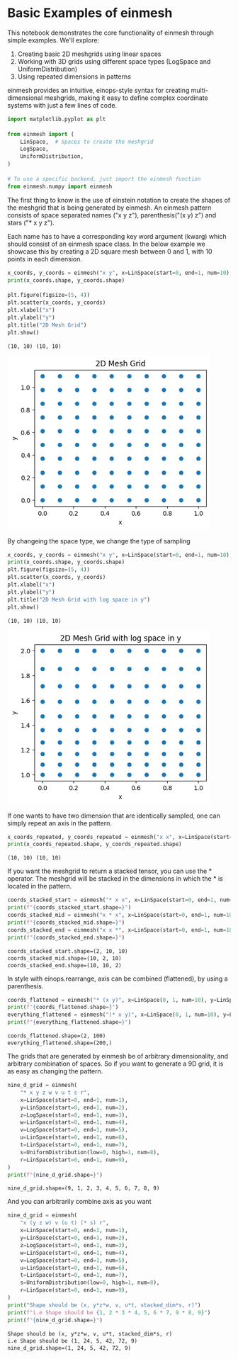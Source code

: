 # Basic Examples of einmesh

This notebook demonstrates the core functionality of einmesh through simple examples. We'll explore:

1. Creating basic 2D meshgrids using linear spaces
2. Working with 3D grids using different space types (LogSpace and UniformDistribution)
3. Using repeated dimensions in patterns

einmesh provides an intuitive, einops-style syntax for creating multi-dimensional meshgrids, making it easy to define complex coordinate systems with just a few lines of code.



```python
import matplotlib.pyplot as plt

from einmesh import (
    LinSpace,  # Spaces to create the meshgrid
    LogSpace,
    UniformDistribution,
)

# To use a specific backend, just import the einmesh function
from einmesh.numpy import einmesh
```

The first thing to know is the use of einstein notation to create the shapes of the meshgrid that is being generated by einmesh. An einmesh pattern consists of space separated names ("x y z"), parenthesis("(x y) z") and stars ("* x y z").

Each name has to have a corresponding key word argument (kwarg) which should consist of an einmesh space class. In the below example we showcase this by creating a 2D square mesh between 0 and 1, with 10 points in each dimension.


```python
x_coords, y_coords = einmesh("x y", x=LinSpace(start=0, end=1, num=10), y=LinSpace(start=0, end=1.1, num=10))
print(x_coords.shape, y_coords.shape)

plt.figure(figsize=(5, 4))
plt.scatter(x_coords, y_coords)
plt.xlabel("x")
plt.ylabel("y")
plt.title("2D Mesh Grid")
plt.show()
```

    (10, 10) (10, 10)




![png](basics_files/basics_3_1.png)



By changeing the space type, we change the type of sampling


```python
x_coords, y_coords = einmesh("x y", x=LinSpace(start=0, end=1, num=10), y=LogSpace(start=0, end=1, num=10, base=2))
print(x_coords.shape, y_coords.shape)
plt.figure(figsize=(5, 4))
plt.scatter(x_coords, y_coords)
plt.xlabel("x")
plt.ylabel("y")
plt.title("2D Mesh Grid with log space in y")
plt.show()
```

    (10, 10) (10, 10)




![png](basics_files/basics_5_1.png)



If one wants to have two dimension that are identically sampled, one can simply repeat an axis in the pattern.


```python
x_coords_repeated, y_coords_repeated = einmesh("x x", x=LinSpace(start=0, end=1, num=10))
print(x_coords_repeated.shape, y_coords_repeated.shape)
```

    (10, 10) (10, 10)


If you want the meshgrid to return a stacked tensor, you can use the * operator. The meshgrid will be stacked in the dimensions in which the * is located in the pattern.


```python
coords_stacked_start = einmesh("* x x", x=LinSpace(start=0, end=1, num=10))
print(f"{coords_stacked_start.shape=}")
coords_stacked_mid = einmesh("x * x", x=LinSpace(start=0, end=1, num=10))
print(f"{coords_stacked_mid.shape=}")
coords_stacked_end = einmesh("x x *", x=LinSpace(start=0, end=1, num=10))
print(f"{coords_stacked_end.shape=}")
```

    coords_stacked_start.shape=(2, 10, 10)
    coords_stacked_mid.shape=(10, 2, 10)
    coords_stacked_end.shape=(10, 10, 2)


In style with einops.rearrange, axis can be combined (flattened), by using a parenthesis.


```python
coords_flattened = einmesh("* (x y)", x=LinSpace(0, 1, num=10), y=LinSpace(0, 1, num=10))
print(f"{coords_flattened.shape=}")
everything_flattened = einmesh("(* x y)", x=LinSpace(0, 1, num=10), y=LinSpace(0, 1, num=10))
print(f"{everything_flattened.shape=}")
```

    coords_flattened.shape=(2, 100)
    everything_flattened.shape=(200,)


The grids that are generated by einmesh be of arbitrary dimensionality, and arbitrary combination of spaces. So if you want to generate a 9D grid, it is as easy as changing the pattern.


```python
nine_d_grid = einmesh(
    "* x y z w v u t s r",
    x=LinSpace(start=0, end=1, num=1),
    y=LinSpace(start=0, end=1, num=2),
    z=LogSpace(start=0, end=1, num=3),
    w=LinSpace(start=0, end=1, num=4),
    v=LogSpace(start=0, end=1, num=5),
    u=LinSpace(start=0, end=1, num=6),
    t=LinSpace(start=0, end=1, num=7),
    s=UniformDistribution(low=0, high=1, num=8),
    r=LinSpace(start=0, end=1, num=9),
)
print(f"{nine_d_grid.shape=}")
```

    nine_d_grid.shape=(9, 1, 2, 3, 4, 5, 6, 7, 8, 9)


And you can arbitrarily combine axis as you want


```python
nine_d_grid = einmesh(
    "x (y z w) v (u t) (* s) r",
    x=LinSpace(start=0, end=1, num=1),
    y=LinSpace(start=0, end=1, num=2),
    z=LogSpace(start=0, end=1, num=3),
    w=LinSpace(start=0, end=1, num=4),
    v=LogSpace(start=0, end=1, num=5),
    u=LinSpace(start=0, end=1, num=6),
    t=LinSpace(start=0, end=1, num=7),
    s=UniformDistribution(low=0, high=1, num=8),
    r=LinSpace(start=0, end=1, num=9),
)
print("Shape should be (x, y*z*w, v, u*t, stacked_dim*s, r)")
print(f"i.e Shape should be {1, 2 * 3 * 4, 5, 6 * 7, 9 * 8, 9}")
print(f"{nine_d_grid.shape=}")
```

    Shape should be (x, y*z*w, v, u*t, stacked_dim*s, r)
    i.e Shape should be (1, 24, 5, 42, 72, 9)
    nine_d_grid.shape=(1, 24, 5, 42, 72, 9)
